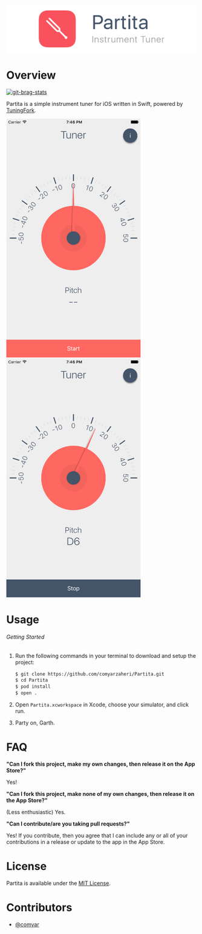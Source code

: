 ![](header.png)

# Overview

[![git-brag-stats](https://labs.turbo.run/git-brag?user=comyar&repo=Partita)](https://github.com/comyar/Partita)

Partita is a simple instrument tuner for iOS written in Swift, powered by [TuningFork](https://github.com/comyarzaheri/TuningFork).

<img src="screenshot-1.png" width=355>
<img src="screenshot-2.png" width=355>

# Usage 

###### Getting Started

1. Run the following commands in your terminal to download and setup the project:

	```bash
	$ git clone https://github.com/comyarzaheri/Partita.git
	$ cd Partita
	$ pod install
	$ open .
	```
2. Open `Partita.xcworkspace` in Xcode, choose your simulator, and click run.
3. Party on, Garth.

# FAQ

**"Can I fork this project, make my own changes, then release it on the App Store?"**

Yes!

**"Can I fork this project, make none of my own changes, then release it on the App Store?"**

(Less enthusiastic) Yes.

**"Can I contribute/are you taking pull requests?"**

Yes! If you contribute, then you agree that I can include any or all of your contributions in a release or update to the app in the App Store.

# License 

Partita is available under the [MIT License](LICENSE).

# Contributors

* [@comyar](https://github.com/comyar)


